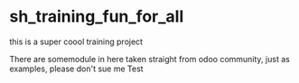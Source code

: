 # sh_training_fun_for_all
this is a super coool training project 

There are somemodule in here taken straight from odoo community, just as examples, please don't sue me
Test
